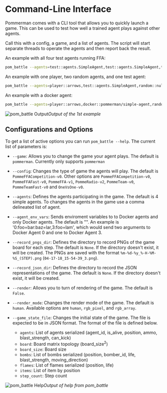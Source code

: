 # Command-Line Interface
Pommerman comes with a CLI tool that allows you to quickly launch a game. This can be used to test how well a trained agent plays against other agents.  

Call this with a config, a game, and a list of agents. The script will start separate threads to operate the agents and then report back the result.  

An example with all four test agents running FFA:
```bash
pom_battle --agents=test::agents.SimpleAgent,test::agents.SimpleAgent,test::agents.SimpleAgent,test::agents.SimpleAgent --config=PommeFFACompetition-v0
```
An example with one player, two random agents, and one test agent:
```bash
pom_battle --agents=player::arrows,test::agents.SimpleAgent,random::null,random::null --config=PommeFFACompetition-v0 --render
```
An example with a docker agent:
```bash
pom_battle --agents=player::arrows,docker::pommerman/simple-agent,random::null,random::null --config=PommeFFACompetition-v0
```
![pom_battle Output](./assets/pom_battle_1.png)*Output of the 1st example*  
## Configurations and Options
To get a list of active options you can run `pom_battle --help`. The current list of parameters is:  
* `--game`: Allows you to change the game your agent plays. The default is `pommerman`. Currently only supports `pommerman`  

* `--config`: Changes the type of game the agents will play. The default is `PommeFFACompetition-v0`. Other options are `PommeFFACompetition-v0`, `PommeFFAFast-v0`, `PommeFFA-v1`, `PommeRadio-v2`, `PommeTeam-v0`, `PommeTeamFast-v0` and `OneVsOne-v0`.  

* `--agents`: Defines the agents participating in the game. The default is 4 simple agents. To changes the agents in the game use a comma delineated list of agent.  

* `--agent_env_vars`: Sends enviroment variables to to Docker agents and only Docker agents. The default is "". An example is '0:foo=bar:baz=lar,3:foo=lam', which would send two arguments to Docker Agent 0 and one to Docker Agent 3.  

* `--record_pngs_dir`: Defines the directory to record PNGs of the game board for each step. The default is `None`. If the directory doesn't exist, it will be created. The PNGs are saved with the format `%m-%d-%y_%-H-%M-%S_(STEP).png` (`04-17-18_15-54-39_3.png`).  

* `--record_json_dir`: Defines the directory to record the JSON representations of the game. The default is `None`. If the directory doesn't exist, it will be created.

* `--render`: Allows you to turn of rendering of the game. The default is `False`.  

* `--render_mode`: Changes the render mode of the game. The default is `human`. Available options are `human`, `rgb_pixel`, and `rgb_array`.  

* `--game_state_file`: Changes the initial state of the game. The file is expected to be in JSON format.  The format of the file is defined below.  
    * `agents`: List of agents serialized (agent_id, is_alive, position, ammo, blast_strength, can_kick)
    * `board`: Board matrix topology (board_size<sup>2</sup>)
    * `board_size`: Board size
    * `bombs`: List of bombs serialized (position, bomber_id, life, blast_strength, moving_direction)
    * `flames`: List of flames serialized (position, life)
    * `items`: List of item by position
    * `step_count`: Step count

![pom_battle Help](./assets/pom_battle_2.png)*Output of help from pom_battle*
 